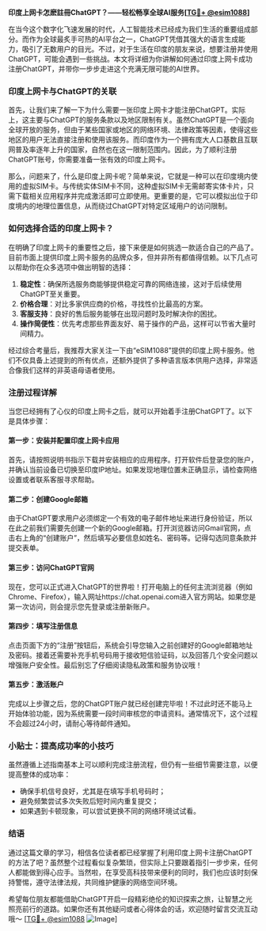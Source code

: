 **印度上网卡怎麽註冊ChatGPT？——轻松畅享全球AI服务[[TG💪+ @esim1088](https://t.me/s/esim1088)]**

在当今这个数字化飞速发展的时代，人工智能技术已经成为我们生活的重要组成部分。而作为全球最炙手可热的AI平台之一，ChatGPT凭借其强大的语言生成能力，吸引了无数用户的目光。不过，对于生活在印度的朋友来说，想要注册并使用ChatGPT，可能会遇到一些挑战。本文将详细为你讲解如何通过印度上网卡成功注册ChatGPT，并带你一步步走进这个充满无限可能的AI世界。

### 印度上网卡与ChatGPT的关联

首先，让我们来了解一下为什么需要一张印度上网卡才能注册ChatGPT。实际上，这主要与ChatGPT的服务条款以及地区限制有关。虽然ChatGPT是一个面向全球开放的服务，但由于某些国家或地区的网络环境、法律政策等因素，使得这些地区的用户无法直接注册和使用该服务。而印度作为一个拥有庞大人口基数且互联网普及率逐年上升的国家，自然也在这一限制范围内。因此，为了顺利注册ChatGPT账号，你需要准备一张有效的印度上网卡。

那么，问题来了，什么是印度上网卡呢？简单来说，它就是一种可以在印度境内使用的虚拟SIM卡。与传统实体SIM卡不同，这种虚拟SIM卡无需邮寄实体卡片，只需下载相关应用程序并完成激活即可立即使用。更重要的是，它可以模拟出位于印度境内的地理位置信息，从而绕过ChatGPT对特定区域用户的访问限制。

### 如何选择合适的印度上网卡？

在明确了印度上网卡的重要性之后，接下来便是如何挑选一款适合自己的产品了。目前市面上提供印度上网卡服务的品牌众多，但并非所有都值得信赖。以下几点可以帮助你在众多选项中做出明智的选择：

1. **稳定性**：确保所选服务商能够提供稳定可靠的网络连接，这对于后续使用ChatGPT至关重要。
2. **价格合理**：对比多家供应商的价格，寻找性价比最高的方案。
3. **客服支持**：良好的售后服务能够在出现问题时及时解决你的困扰。
4. **操作简便性**：优先考虑那些界面友好、易于操作的产品，这样可以节省大量时间精力。

经过综合考量后，我推荐大家关注一下由“eSIM1088”提供的印度上网卡服务。他们不仅具备上述提到的所有优点，还额外提供了多种语言版本供用户选择，非常适合像我们这样的非英语母语者使用。

### 注册过程详解

当您已经拥有了心仪的印度上网卡之后，就可以开始着手注册ChatGPT了。以下是具体步骤：

#### 第一步：安装并配置印度上网卡应用
首先，请按照说明书指示下载并安装相应的应用程序。打开软件后登录您的账户，并确认当前设备已切换至印度IP地址。如果发现地理位置未正确显示，请检查网络设置或者联系客服寻求帮助。

#### 第二步：创建Google邮箱
由于ChatGPT要求用户必须绑定一个有效的电子邮件地址来进行身份验证，所以在此之前我们需要先创建一个新的Google邮箱。打开浏览器访问Gmail官网，点击右上角的“创建账户”，然后填写必要信息如姓名、密码等。记得勾选同意条款并提交表单。

#### 第三步：访问ChatGPT官网
现在，您可以正式进入ChatGPT的世界啦！打开电脑上的任何主流浏览器（例如Chrome、Firefox），输入网址https://chat.openai.com进入官方网站。如果您是第一次访问，则会提示您先登录或注册新账户。

#### 第四步：填写注册信息
点击页面下方的“注册”按钮后，系统会引导您输入之前创建好的Google邮箱地址及密码。接着还需要补充手机号码用于接收短信验证码，以及回答几个安全问题以增强账户安全性。最后别忘了仔细阅读隐私政策和服务协议哦！

#### 第五步：激活账户
完成以上步骤之后，您的ChatGPT账户就已经创建完毕啦！不过此时还不能马上开始体验功能，因为系统需要一段时间审核您的申请资料。通常情况下，这个过程不会超过24小时，请耐心等待邮件通知。

### 小贴士：提高成功率的小技巧

虽然遵循上述指南基本上可以顺利完成注册流程，但仍有一些细节需要注意，以便提高整体的成功率：

- 确保手机信号良好，尤其是在填写手机号码时；
- 避免频繁尝试多次失败后短时间内重复提交；
- 如果遇到卡顿现象，可以尝试更换不同的网络环境试试看。

### 结语

通过这篇文章的学习，相信各位读者都已经掌握了利用印度上网卡注册ChatGPT的方法了吧？虽然整个过程看似复杂繁琐，但实际上只要跟着指引一步步来，任何人都能做到得心应手。当然啦，在享受高科技带来便利的同时，我们也应该时刻保持警惕，遵守法律法规，共同维护健康的网络空间环境。

希望每位朋友都能借助ChatGPT开启一段精彩绝伦的知识探索之旅，让智慧之光照亮前行的道路。如果你还有其他疑问或者心得体会的话，欢迎随时留言交流互动哦～ [[TG💪+ @esim1088](https://t.me/s/esim1088) ![Image](https://i.postimg.cc/4NQfJmqS/Snipaste-2025-05-13-00-14-12.png)]